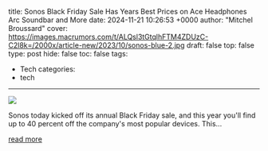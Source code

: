 title: Sonos Black Friday Sale Has Years Best Prices on Ace Headphones Arc Soundbar and More
date: 2024-11-21 10:26:53 +0000
author: "Mitchel Broussard"
cover: https://images.macrumors.com/t/ALQsl3tGtqlhFTM4ZDUzC-C2l8k=/2000x/article-new/2023/10/sonos-blue-2.jpg
draft: false
top: false
type: post
hide: false
toc: false
tags:
  - Tech
categories:
  - tech
---

![](https://images.macrumors.com/t/ALQsl3tGtqlhFTM4ZDUzC-C2l8k=/2000x/article-new/2023/10/sonos-blue-2.jpg)

Sonos today kicked off its annual Black Friday sale, and this year you'll find up to 40 percent off the company's most popular devices. This...

[read more](https://www.macrumors.com/2024/11/21/sonos-black-friday-sale-2024/)
